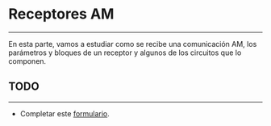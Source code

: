 # Receptores AM
---
En esta parte, vamos a estudiar como se recibe una comunicación AM, los parámetros y bloques de un receptor y algunos de los circuitos que lo componen. 

## TODO
---
- Completar este [formulario](https://docs.google.com/forms/d/1XuXdMMQihL4nxU1Um8fBYrDMb7pJgDa_3sfLG1zBC7Q/edit).